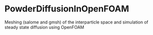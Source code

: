# PowderDiffusionInOpenFOAM
Meshing (salome and gmsh) of the interparticle space and simulation of steady state diffusion using OpenFOAM
